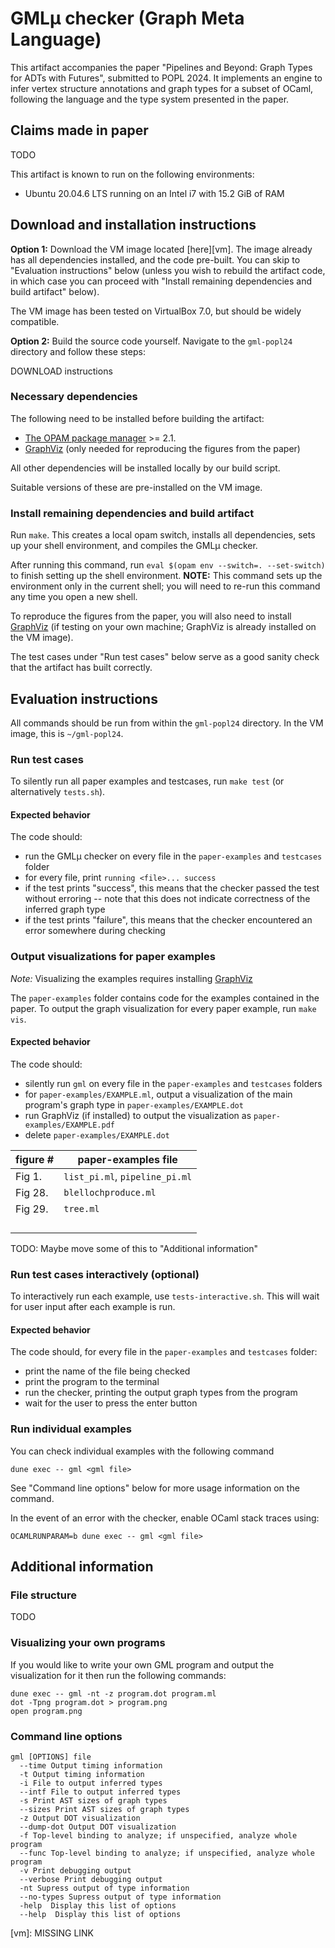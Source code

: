 # GMLμ checker (Graph Meta Language)

This artifact accompanies the paper "Pipelines and Beyond: Graph Types for ADTs
with Futures", submitted to POPL 2024.  It implements an engine to infer vertex
structure annotations and graph types for a subset of OCaml, following the
language and the type system presented in the paper.

## Claims made in paper

TODO

This artifact is known to run on the following environments:

- Ubuntu 20.04.6 LTS running on an Intel i7 with 15.2 GiB of RAM

## Download and installation instructions

**Option 1:** Download the VM image located [here][vm]. The image already has
all dependencies installed, and the code pre-built. You can skip to "Evaluation
instructions" below (unless you wish to rebuild the artifact code, in which case
you can proceed with "Install remaining dependencies and build artifact" below).

The VM image has been tested on VirtualBox 7.0, but should be widely compatible.

**Option 2:** Build the source code yourself. Navigate to the `gml-popl24`
directory and follow these steps:

DOWNLOAD instructions

### Necessary dependencies

The following need to be installed before building the artifact:

* [The OPAM package manager][opam] >= 2.1.
* [GraphViz][graphviz] (only needed for reproducing the figures from the paper)

All other dependencies will be installed locally by our build script.

Suitable versions of these are pre-installed on the VM image.

### Install remaining dependencies and build artifact

Run `make`.  This creates a local opam switch, installs all dependencies, sets
up your shell environment, and compiles the GMLμ checker.

After running this command, run `eval $(opam env --switch=. --set-switch)` to
finish setting up the shell environment.
**NOTE:** This command sets up the environment only in the current shell;
you will need to re-run this command any time you open a new shell.

To reproduce the figures from the paper, you will also need to install
[GraphViz][graphviz] (if testing on your own machine; GraphViz is already
installed on the VM image).

The test cases under "Run test cases" below serve as a good sanity check that
the artifact has built correctly.

## Evaluation instructions

All commands should be run from within the `gml-popl24` directory.
In the VM image, this is `~/gml-popl24`.

### Run test cases

To silently run all paper examples and testcases, run `make test`
(or alternatively `tests.sh`).

#### Expected behavior

The code should:
 - run the GMLμ checker on every file in the `paper-examples` and `testcases` folder
 - for every file, print `running <file>... success`
 - if the test prints "success", this means that the checker passed the test without erroring -- note that this does not indicate correctness of the inferred graph type
 - if the test prints "failure", this means that the checker encountered an error somewhere during checking

### Output visualizations for paper examples

*Note:* Visualizing the examples requires installing [GraphViz][graphviz]

The `paper-examples` folder contains code for the examples contained in the
paper. To output the graph visualization for every paper example,
run `make vis`.

#### Expected behavior

The code should:
 - silently run `gml` on every file in the `paper-examples` and `testcases` folders
 - for `paper-examples/EXAMPLE.ml`, output a visualization of the main program's
   graph type in `paper-examples/EXAMPLE.dot`
 - run GraphViz (if installed) to output the visualization as
   `paper-examples/EXAMPLE.pdf`
 - delete `paper-examples/EXAMPLE.dot`

| figure # | paper-examples file            |
|----------|--------------------------------|
| Fig 1.   | `list_pi.ml`, `pipeline_pi.ml` |
| Fig 28.  | `blellochproduce.ml`           |
| Fig 29.  | `tree.ml`                      |
|          |                                |
|          |                                |
|          |                                |
|          |                                |

TODO: Maybe move some of this to "Additional information"

### Run test cases interactively (optional)

To interactively run each example, use `tests-interactive.sh`.
This will wait for user input after each example is run.

#### Expected behavior

The code should, for every file in the `paper-examples` and `testcases` folder:
  - print the name of the file being checked
  - print the program to the terminal
  - run the checker, printing the output graph types from the program
  - wait for the user to press the enter button

### Run individual examples

You can check individual examples with the following command
```
dune exec -- gml <gml file>
```

See "Command line options" below for more usage information on the command.

In the event of an error with the checker, enable OCaml stack traces using:
```
OCAMLRUNPARAM=b dune exec -- gml <gml file>
```
## Additional information

### File structure

TODO

### Visualizing your own programs

If you would like to write your own GML program and output the visualization for it then run the following commands:
```
dune exec -- gml -nt -z program.dot program.ml
dot -Tpng program.dot > program.png
open program.png
```

### Command line options

```
gml [OPTIONS] file
  --time Output timing information
  -t Output timing information
  -i File to output inferred types
  --intf File to output inferred types
  -s Print AST sizes of graph types
  --sizes Print AST sizes of graph types
  -z Output DOT visualization
  --dump-dot Output DOT visualization
  -f Top-level binding to analyze; if unspecified, analyze whole program
  --func Top-level binding to analyze; if unspecified, analyze whole program
  -v Print debugging output
  --verbose Print debugging output
  -nt Supress output of type information
  --no-types Supress output of type information
  -help  Display this list of options
  --help  Display this list of options
```

  [opam]: https://opam.ocaml.org/doc/install.html
  [graphviz]: https://graphviz.org/
  [vm]: MISSING LINK
